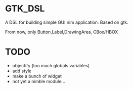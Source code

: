 # GTK_DSL

A DSL for building simple GUI nim application.
Based on gtk.

From now, only Button,Label,DrawingArea, CBox/HBOX

# TODO
* objectify (too much globals variables)
* add style
* make a bunch of widget
* not yet a nimble module...
